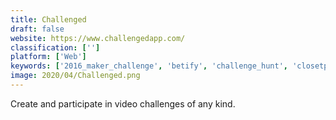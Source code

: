 ```yaml
---
title: Challenged
draft: false 
website: https://www.challengedapp.com/
classification: ['']
platform: ['Web']
keywords: ['2016_maker_challenge', 'betify', 'challenge_hunt', 'closetpilot', 'commandline_challenge', 'deepfakes_web', 'design_challenge', 'fold', 'fits', 'fight_me', 'happy_startup_canvas', 'houseparty', 'matchup_for_ios', 'product_challenger', 'startup_challenge', 'tribe.do', 'truepic', 'znapin']
image: 2020/04/Challenged.png
---
```

Create and participate in video challenges of any kind.